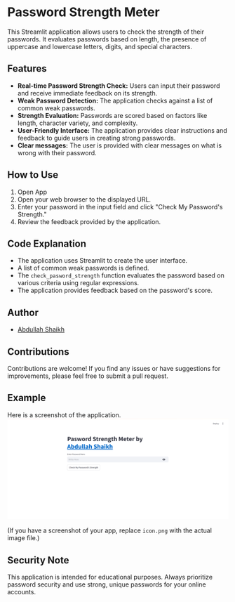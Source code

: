 # Password Strength Meter

This Streamlit application allows users to check the strength of their passwords. It evaluates passwords based on length, the presence of uppercase and lowercase letters, digits, and special characters.

## Features

* **Real-time Password Strength Check:** Users can input their password and receive immediate feedback on its strength.
* **Weak Password Detection:** The application checks against a list of common weak passwords.
* **Strength Evaluation:** Passwords are scored based on factors like length, character variety, and complexity.
* **User-Friendly Interface:** The application provides clear instructions and feedback to guide users in creating strong passwords.
* **Clear messages:** The user is provided with clear messages on what is wrong with their password.

## How to Use

1. Open App
2.  Open your web browser to the displayed URL.
3.  Enter your password in the input field and click "Check My Password's Strength."
4.  Review the feedback provided by the application.

## Code Explanation

* The application uses Streamlit to create the user interface.
* A list of common weak passwords is defined.
* The `check_pasword_strength` function evaluates the password based on various criteria using regular expressions.
* The application provides feedback based on the password's score.

## Author

* [Abdullah Shaikh](https://www.linkedin.com/in/abdullah-shaikh-29699b302/)

## Contributions

Contributions are welcome! If you find any issues or have suggestions for improvements, please feel free to submit a pull request.

## Example

Here is a screenshot of the application.
![Screenshot](screen_shot.png)

(If you have a screenshot of your app, replace `icon.png` with the actual image file.)

## Security Note

This application is intended for educational purposes. Always prioritize password security and use strong, unique passwords for your online accounts.